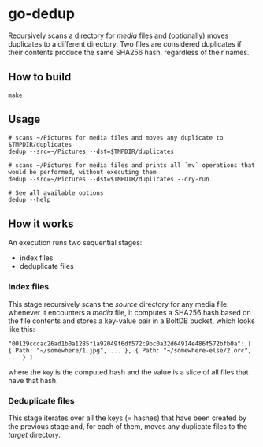 # go-dedup

Recursively scans a directory for _media_ files and (optionally) moves duplicates to a different directory. Two files are considered duplicates if their contents produce the same SHA256 hash, regardless of their names.

## How to build

    make

## Usage

    # scans ~/Pictures for media files and moves any duplicate to $TMPDIR/duplicates
    dedup --src=~/Pictures --dst=$TMPDIR/duplicates

    # scans ~/Pictures for media files and prints all `mv` operations that would be performed, without executing them
    dedup --src=~/Pictures --dst=$TMPDIR/duplicates --dry-run

    # See all available options
    dedup --help

## How it works

An execution runs two sequential stages:

- index files
- deduplicate files

### Index files

This stage recursively scans the _source_ directory for any media file: whenever it encounters a _media_ file, it computes a SHA256 hash based on the file contents and stores a key-value pair in a BoltDB bucket, which looks like this:

```
"00129cccac26ad1b0a1285f1a92049f6df572c9bc0a32d64914e486f572bfb0a": [ { Path: "~/somewhere/1.jpg", ... }, { Path: "~/somewhere-else/2.orc", ... } ]
```

where the `key` is the computed hash and the value is a slice of all files that have that hash.

### Deduplicate files

This stage iterates over all the keys (= hashes) that have been created by the previous stage and, for each of them, moves any duplicate files to the _target_ directory.